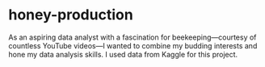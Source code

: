 # honey-production
As an aspiring data analyst with a fascination for beekeeping—courtesy of countless YouTube videos—I wanted to combine my budding interests and hone my data analysis skills. I used data from Kaggle for this project.
